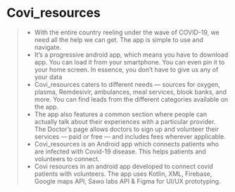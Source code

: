 # **Covi_resources**

> * With the entire country reeling under the wave of COVID-19, we need all the help we can get.
The app is simple to use and navigate.
> * It’s a progressive android app, which means you have to download app. You can load it from your smartphone. You can even pin it to your home screen. In essence, you don’t have to give us any of your data
> * Covi_resources caters to different needs — sources for oxygen, plasma, Remdesivir, ambulances, meal services, blook banks, and more. You can find leads from the different categories available on the app.
> * The app also features a common section where people can actually talk about their experiences with a particular provider. The Doctor’s page allows doctors to sign up and volunteer their services — paid or free — and includes fees wherever applicable.
> * Covi_resources is an Android app which connects patients who are infected with Covid-19 disease. This helps patients and volunteers to connect.
> * Covi resources in an android app developed to connect covid patients with volunteers. The app uses Kotlin, XML, Firebase, Google maps API, Sawo labs API & Figma for UI/UX prototyping.
